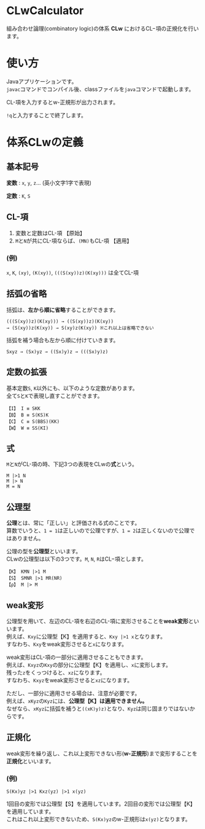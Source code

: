 # CLwCalculator

組み合わせ論理(combinatory logic)の体系 **CLw** におけるCL−項の正規化を行います。

# 使い方

Javaアプリケーションです。  
`javac`コマンドでコンパイル後、classファイルを`java`コマンドで起動します。  

CL-項を入力するとw-正規形が出力されます。

`!q`と入力することで終了します。

# 体系CLwの定義

## 基本記号

**変数** : `x`, `y`, `z`... (英小文字1字で表現)

**定数** : `K`, `S`

## CL-項

1. 変数と定数はCL-項 【原始】
2. `M`と`N`が共にCL-項ならば、`(MN)`もCL-項 【適用】

### (例)

`x`, `K`, `(xy)`, `(K(xy))`, `(((S(xy))z)(K(xy)))` は全てCL-項

## 括弧の省略

括弧は、**左から順に省略**することができます。

```
(((S(xy))z)(K(xy))) → ((S(xy))z)(K(xy))  
→ (S(xy))z(K(xy)) → S(xy)z(K(xy)) ※これ以上は省略できない
```

括弧を補う場合も左から順に付けていきます。

```
Sxyz → (Sx)yz → ((Sx)y)z → (((Sx)y)z)
```

## 定数の拡張

基本定数`S`, `K`以外にも、以下のような定数があります。  
全て`S`と`K`で表現し直すことができます。

```
【I】 I ≡ SKK
【B】 B ≡ S(KS)K
【C】 C ≡ S(BBS)(KK)
【W】 W ≡ SS(KI)
```

## 式

`M`と`N`がCL-項の時、下記3つの表現をCLwの**式**という。

```
M |>1 N
M |> N
M = N
```

## 公理型

**公理**とは、常に「正しい」と評価される式のことです。  
算数でいうと、`1 = 1`は正しいので公理ですが、`1 = 2`は正しくないので公理ではありません。

公理の型を**公理型**といいます。  
CLwの公理型は以下の3つです。`M`, `N`, `R`はCL−項とします。

```
【K】 KMN |>1 M
【S】 SMNR |>1 MR(NR)
【ρ】 M |> M
```

## weak変形

公理型を用いて、左辺のCL-項を右辺のCL-項に変形させることを**weak変形**といいます。  
例えば、`Kxy`に公理型【K】を適用すると、`Kxy |>1 x`となります。  
すなわち、`Kxy`をweak変形させると`x`になります。

weak変形はCL-項の一部分に適用させることもできます。  
例えば、`Kxyz`の`Kxy`の部分に公理型【K】を適用し、`x`に変形します。  
残った`z`をくっつけると、`xz`になります。  
すなわち、`Kxyz`をweak変形させると`xz`になります。

ただし、一部分に適用させる場合は、注意が必要です。  
例えば、`xKyz`の`Kyz`には、**公理型【K】は適用できません。**  
なぜなら、`xKyz`に括弧を補うと`((xK)y)z)`となり、`Kyz`は同じ固まりではないからです。

## 正規化

weak変形を繰り返し、これ以上変形できない形(**w-正規形**)まで変形することを**正規化**といいます。

### (例)

```
S(Kx)yz |>1 Kxz(yz) |>1 x(yz)
```
1回目の変形では公理型【S】を適用しています。2回目の変形では公理型【K】を適用しています。  
これはこれ以上変形できないため、`S(Kx)yz`のw-正規形は`x(yz)`となります。
